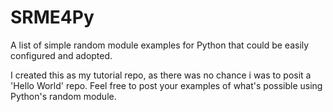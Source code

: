 # SRME4Py
A list of simple random module examples for Python that could be easily configured and adopted.

I created this as my tutorial repo, as there was no chance i was to posit a 'Hello World' repo.
Feel free to post your examples of what's possible using Python's random module. 
